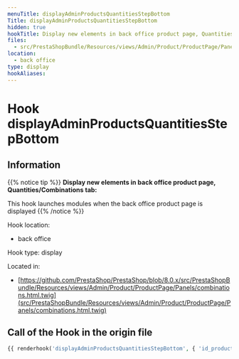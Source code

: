 ```yaml
---
menuTitle: displayAdminProductsQuantitiesStepBottom
Title: displayAdminProductsQuantitiesStepBottom
hidden: true
hookTitle: Display new elements in back office product page, Quantities/Combinations tab
files:
  - src/PrestaShopBundle/Resources/views/Admin/Product/ProductPage/Panels/combinations.html.twig
location:
  - back office
type: display
hookAliases:
---
```


# Hook displayAdminProductsQuantitiesStepBottom

## Information

{{% notice tip %}}
**Display new elements in back office product page, Quantities/Combinations tab:** 

This hook launches modules when the back office product page is displayed
{{% /notice %}}

Hook location:
  - back office

Hook type: display

Located in: 
  - [https://github.com/PrestaShop/PrestaShop/blob/8.0.x/src/PrestaShopBundle/Resources/views/Admin/Product/ProductPage/Panels/combinations.html.twig](src/PrestaShopBundle/Resources/views/Admin/Product/ProductPage/Panels/combinations.html.twig)

## Call of the Hook in the origin file

```php
{{ renderhook('displayAdminProductsQuantitiesStepBottom', { 'id_product': productId }) }}
```